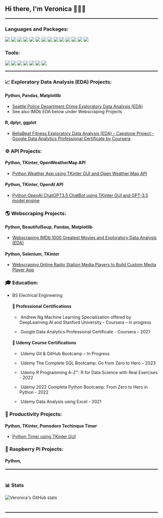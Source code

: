 ## Hi there, I'm Veronica 👩🏻‍💻

<hr style="border: 1px solid gray">

### Languages and Packages:
<p float="left">
  <img src= "https://img.shields.io/badge/-C-orange" />
  <img src= "https://img.shields.io/badge/-Python-brightgreen" />
  <img src= "https://img.shields.io/badge/-R-yellow" />
  <img src= "https://img.shields.io/badge/-PostgreSQL-blue" />
  <img src= "https://img.shields.io/badge/-MySQL-green" />
  <img src= "https://img.shields.io/badge/-SQLite-lightgrey" />
  <img src= "https://img.shields.io/badge/-Selenium-green" />
  <img src= "https://img.shields.io/badge/-BeautifulSoup-yellow" />
  <img src= "https://img.shields.io/badge/-Pandas-red" />
  <img src= "https://img.shields.io/badge/-NumPy-brightgreen" />
  <img src= "https://img.shields.io/badge/-Matplotlib-blue" />
  <img src= "https://img.shields.io/badge/-Seaborn-green" />
  <img src= "https://img.shields.io/badge/-Plotly-orange" />
  <img src= "https://img.shields.io/badge/-GGPlot2-brightgreen" />
  
  <!--
  <img src="https://raw.githubusercontent.com/github/explore/f3e22f0dca2be955676bc70d6214b95b13354ee8/topics/c/c.png" width="40" />
  <img src="https://raw.githubusercontent.com/github/explore/80688e429a7d4ef2fca1e82350fe8e3517d3494d/topics/python/python.png" width="40" />
  <img src="https://bit.ly/3SwfhYy" width="30" />
  <img src="https://upload.wikimedia.org/wikipedia/commons/0/01/Created_with_Matplotlib-logo.svg" width="30" />
  <img src="https://logowiki.net/uploads/logo/s/selenium-logo.svg" width="30" />
  <img src="https://cdn.freebiesupply.com/logos/large/2x/flask-logo-png-transparent.png" width="30" />
  <img src="https://raw.githubusercontent.com/github/explore/80688e429a7d4ef2fca1e82350fe8e3517d3494d/topics/r/r.png" width="40" />
  <img src="https://ggplot2.tidyverse.org/logo.png" width="30" />
  <img src="https://raw.githubusercontent.com/github/explore/80688e429a7d4ef2fca1e82350fe8e3517d3494d/topics/postgresql/postgresql.png" width="30" /> 
  <img src="https://logos-world.net/wp-content/uploads/2021/10/Tableau-Symbol.png" width="60" />
  
  -->
  
</p>

### Tools:
<p float="left">
  <img src= "https://img.shields.io/badge/CLI-UNIX-lightgrey" />
  <img src= "https://img.shields.io/badge/-Visual%20Studio%20Code-blue" />
  <img src= "https://img.shields.io/badge/-Jupyter%20Notebook-lightgrey" />
  <img src= "https://img.shields.io/badge/-Anaconda-brightgreen" />
  <img src= "https://img.shields.io/badge/-RStudio-blue" />
  <img src= "https://img.shields.io/badge/-Git-red" />
  <img src= "https://img.shields.io/badge/-GitHub-lightgrey" />
  
  <!--
  
  <img src="https://raw.githubusercontent.com/github/explore/d92924b1d925bb134e308bd29c9de6c302ed3beb/topics/terminal/terminal.png" width="30" />
  <img src="https://code.visualstudio.com/assets/images/code-stable.png" width="30" /> 
  <img src="https://raw.githubusercontent.com/github/explore/a4691f04ff219c1c2aa02fc61fda41aa43f1459a/topics/jupyter-notebook/jupyter-notebook.png" width="30" />
  <img src="https://anaconda.org/static/img/anaconda-symbol.svg" width="30" />
  <img src="https://github.githubassets.com/images/modules/logos_page/GitHub-Mark.png" width="40" /> 

-->
</p>

<hr style="border: 1px solid gray">

###  📈 Exploratory Data Analysis (EDA) Projects:

   #### Python, Pandas, Matplotlib
   * [Seattle Police Department Crime Exploratory Data Analysis (EDA)](https://www.kaggle.com/code/veronicalaven/seattle-pd-crime-eda)
   * See also IMDb EDA below under Webscraping Projects

   #### R, dplyr, ggplot
   * [BellaBeat Fitness Exploratory Data Analysis (EDA) - Capstone Project - Google Data Analytics Professional Certificate by Coursera](https://www.kaggle.com/code/veronicalaven/capstone-project-2021-bellabeat-case-study)

### ⚙️ API Projects:

   #### Python, TKinter, OpenWeatherMap API
   * [Python Weather App using TKinter GUI and Open Weather Map API](https://github.com/VeronicaLaven/weather_tk_gui_app.git)

   #### Python, TKinter, OpenAI API
   * [Python OpenAI ChatGPT3.5 ChatBot using TKinter GUI and GPT-3.5 model engine](https://github.com/VeronicaLaven/python_chatgpt3_tkinter_gui.git)

### 🌎 Webscraping Projects:
   #### Python, BeautifulSoup, Pandas, Matplotlib
   * [Webscraping IMDb 1000 Greatest Movies and Exploratory Data Analysis (EDA)](https://github.com/VeronicaLaven/IMDb_webscrape_plus_EDA_python.git)
   
   #### Python, Selenium, TKinter
   * [Webscraping Online Radio Station Media Players to Build Custom Media Player App](https://github.com/VeronicaLaven/custom_music_player.git)
    
### 🎓 Education:
* BS Electrical Engineering

  #### 📜 Professional Certifications
  
  *  Andrew Ng Machine Learning Specialization offered by DeepLearning.AI and Stanford University - Coursera – in progress

  *  Google Data Analytics Professional Certificate - Coursera – 2021
  
  #### 📜 Udemy Course Certifications
  
  *  Udemy Git & GitHub Bootcamp – In Progress

  *  Udemy The Complete SQL Bootcamp: Go from Zero to Hero – 2023

  *  Udemy R Programming A-Z™: R for Data Science with Real Exercises - 2022

  *  Udemy 2022 Complete Python Bootcamp: From Zero to Hero in Python - 2022
  
  *  Udemy Data Analysis using Excel - 2021



### :dart: Productivity Projects:

   #### Python, TKinter, Pomodoro Techinque Timer
   * [Python Timer using TKinter GUI](https://github.com/VeronicaLaven/python_timer.git)


### 🍎 Raspberry Pi Projects: <img src= "https://download.logo.wine/logo/Raspberry_Pi/Raspberry_Pi-Logo.wine.png" width="10"/>
   #### Python, 

<hr style="border: 1px solid gray">


#

### 📊 Stats

![Veronica's GitHub stats](https://github-readme-stats.vercel.app/api?username=veronicalaven&show_icons=true&theme=bear)

<!-- ![GitHub Streak](https://streak-stats.demolab.com?user=VeronicaLaven&theme=bear&border_radius=4.5) -->

#

<hr style="border: 1px solid gray">

<!--
**VeronicaLaven/VeronicaLaven** is a ✨ _special_ ✨ repository because its `README.md` (this file) appears on your GitHub profile.

Here are some ideas to get you started:

- 🔭 I’m currently working on ...
- 🌱 I’m currently learning ...
- 👯 I’m looking to collaborate on ...
- 🤔 I’m looking for help with ...
- 💬 Ask me about ...
- 📫 How to reach me: ...
- 😄 Pronouns: ...
- ⚡ Fun fact: ...
-->
